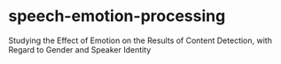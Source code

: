 # speech-emotion-processing
Studying the Effect of Emotion on the Results of Content Detection, with Regard to Gender and Speaker Identity
